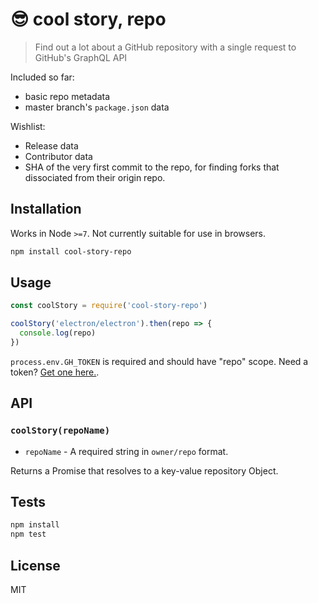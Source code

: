 # 😎 cool story, repo

> Find out a lot about a GitHub repository with a single request to GitHub's GraphQL API

Included so far:

- basic repo metadata
- master branch's `package.json` data

Wishlist:

- Release data
- Contributor data
- SHA of the very first commit to the repo, for finding forks that dissociated from their origin repo.

## Installation

Works in Node `>=7`. Not currently suitable for use in browsers.

```sh
npm install cool-story-repo
```

## Usage

```js
const coolStory = require('cool-story-repo')

coolStory('electron/electron').then(repo => {
  console.log(repo)
})
```

`process.env.GH_TOKEN` is required and should have "repo" scope.
Need a token? [Get one here.](https://github.com/settings/tokens/new).

## API

### `coolStory(repoName)`

- `repoName` - A required string in `owner/repo` format.

Returns a Promise that resolves to a key-value repository Object.

## Tests

```sh
npm install
npm test
```

## License

MIT

